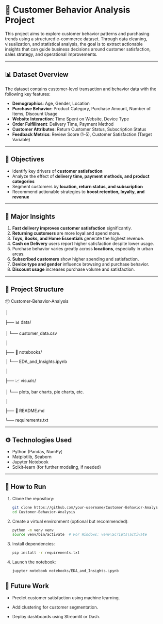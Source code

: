 # 🛒 Customer Behavior Analysis Project

This project aims to explore customer behavior patterns and purchasing trends using a structured e-commerce dataset. Through data cleaning, visualization, and statistical analysis, the goal is to extract actionable insights that can guide business decisions around customer satisfaction, sales strategy, and operational improvements.

---

## 📊 Dataset Overview

The dataset contains customer-level transaction and behavior data with the following key features:

- **Demographics**: Age, Gender, Location
- **Purchase Behavior**: Product Category, Purchase Amount, Number of Items, Discount Usage
- **Website Interaction**: Time Spent on Website, Device Type
- **Order Fulfillment**: Delivery Time, Payment Method
- **Customer Attributes**: Return Customer Status, Subscription Status
- **Feedback Metrics**: Review Score (1–5), Customer Satisfaction (Target Variable)

---

## 🧠 Objectives

- Identify key drivers of **customer satisfaction**
- Analyze the effect of **delivery time, payment methods, and product categories**
- Segment customers by **location, return status, and subscription**
- Recommend actionable strategies to **boost retention, loyalty, and revenue**

---

## 📌 Major Insights

1. **Fast delivery improves customer satisfaction** significantly.
2. **Returning customers** are more loyal and spend more.
3. **Toys, Books, and Home Essentials** generate the highest revenue.
4. **Cash on Delivery** users report higher satisfaction despite lower usage.
5. Purchase behavior varies greatly across **locations**, especially in urban areas.
6. **Subscribed customers** show higher spending and satisfaction.
7. **Device type and gender** influence browsing and purchase behavior.
8. **Discount usage** increases purchase volume and satisfaction.

---

## 📁 Project Structure
📦 Customer-Behavior-Analysis

│

├── 📊 data/

│ └── customer_data.csv

│

├── 📓 notebooks/

│ └── EDA_and_Insights.ipynb

│

├── 📈 visuals/

│ └── plots, bar charts, pie charts, etc.

│

├── 📄 README.md

└── requirements.txt

---

## ⚙️ Technologies Used

- Python (Pandas, NumPy)
- Matplotlib, Seaborn
- Jupyter Notebook
- Scikit-learn (for further modeling, if needed)

---

## 🚀 How to Run

1. Clone the repository:
   ```bash
   git clone https://github.com/your-username/Customer-Behavior-Analysis.git
   cd Customer-Behavior-Analysis
2. Create a virtual environment (optional but recommended):
   ```bash
   python -m venv venv
   source venv/bin/activate  # For Windows: venv\Scripts\activate
3. Install dependencies:
   ```bash
   pip install -r requirements.txt
4. Launch the notebook:
   ```bash
   jupyter notebook notebooks/EDA_and_Insights.ipynb

## 📌 Future Work

- Predict customer satisfaction using machine learning.

- Add clustering for customer segmentation.

- Deploy dashboards using Streamlit or Dash.
